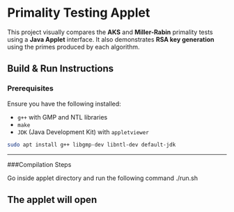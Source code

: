 #  Primality Testing Applet

This project visually compares the **AKS** and **Miller-Rabin** primality tests using a **Java Applet** interface. It also demonstrates **RSA key generation** using the primes produced by each algorithm.

## Build & Run Instructions

### Prerequisites

Ensure you have the following installed:

- `g++` with GMP and NTL libraries
- `make`
- `JDK` (Java Development Kit) with `appletviewer`

```bash
sudo apt install g++ libgmp-dev libntl-dev default-jdk
```

---

###Compilation Steps

Go inside applet directory and run the following command
./run.sh

The applet will open
---
